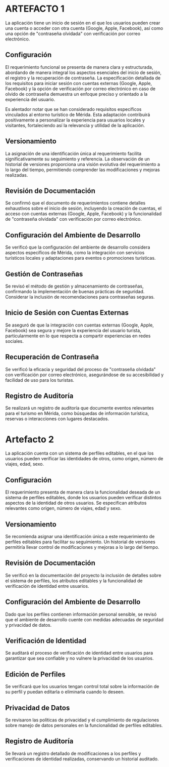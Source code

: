 # ARTEFACTO 1

La aplicación tiene un inicio de sesión en el que los usuarios pueden crear una cuenta o acceder con otra cuenta (Google, Apple, Facebook), así como una opción de "contraseña olvidada" con verificación por correo electrónico.

## Configuración

El requerimiento funcional se presenta de manera clara y estructurada, abordando de manera integral los aspectos esenciales del inicio de sesión, el registro y la recuperación de contraseña. La especificación detallada de los requisitos para iniciar sesión con cuentas externas (Google, Apple, Facebook) y la opción de verificación por correo electrónico en caso de olvido de contraseña demuestra un enfoque preciso y orientado a la experiencia del usuario.

Es alentador notar que se han considerado requisitos específicos vinculados al entorno turístico de Mérida. Esta adaptación contribuirá positivamente a personalizar la experiencia para usuarios locales y visitantes, fortaleciendo así la relevancia y utilidad de la aplicación.

## Versionamiento

La asignación de una identificación única al requerimiento facilita significativamente su seguimiento y referencia. La observación de un historial de versiones proporciona una visión evolutiva del requerimiento a lo largo del tiempo, permitiendo comprender las modificaciones y mejoras realizadas.

## Revisión de Documentación

Se confirmó que el documento de requerimientos contiene detalles exhaustivos sobre el inicio de sesión, incluyendo la creación de cuentas, el acceso con cuentas externas (Google, Apple, Facebook) y la funcionalidad de "contraseña olvidada" con verificación por correo electrónico.

## Configuración del Ambiente de Desarrollo

Se verificó que la configuración del ambiente de desarrollo considera aspectos específicos de Mérida, como la integración con servicios turísticos locales y adaptaciones para eventos o promociones turísticas.

## Gestión de Contraseñas

Se revisó el método de gestión y almacenamiento de contraseñas, confirmando la implementación de buenas prácticas de seguridad. Considerar la inclusión de recomendaciones para contraseñas seguras.

## Inicio de Sesión con Cuentas Externas

Se aseguró de que la integración con cuentas externas (Google, Apple, Facebook) sea segura y mejore la experiencia del usuario turista, particularmente en lo que respecta a compartir experiencias en redes sociales.

## Recuperación de Contraseña

Se verificó la eficacia y seguridad del proceso de "contraseña olvidada" con verificación por correo electrónico, asegurándose de su accesibilidad y facilidad de uso para los turistas.

## Registro de Auditoría

Se realizará un registro de auditoría que documente eventos relevantes para el turismo en Mérida, como búsquedas de información turística, reservas o interacciones con lugares destacados.

# Artefacto 2

La aplicación cuenta con un sistema de perfiles editables, en el que los usuarios pueden verificar las identidades de otros, como origen, número de viajes, edad, sexo.

## **Configuración** 

El requerimiento presenta de manera clara la funcionalidad deseada de un sistema de perfiles editables, donde los usuarios pueden verificar distintos aspectos de la identidad de otros usuarios. Se especifican atributos relevantes como origen, número de viajes, edad y sexo.

## **Versionamiento**

Se recomienda asignar una identificación única a este requerimiento de perfiles editables para facilitar su seguimiento. Un historial de versiones permitiría llevar control de modificaciones y mejoras a lo largo del tiempo.  

## **Revisión de Documentación**

Se verificó en la documentación del proyecto la inclusión de detalles sobre el sistema de perfiles, los atributos editables y la funcionalidad de verificación de identidad entre usuarios.

## **Configuración del Ambiente de Desarrollo**

Dado que los perfiles contienen información personal sensible, se revisó que el ambiente de desarrollo cuente con medidas adecuadas de seguridad y privacidad de datos.  

## **Verificación de Identidad** 

Se auditará el proceso de verificación de identidad entre usuarios para garantizar que sea confiable y no vulnere la privacidad de los usuarios.

## **Edición de Perfiles**

Se verificará que los usuarios tengan control total sobre la información de su perfil y puedan editarla o eliminarla cuando lo deseen.

## **Privacidad de Datos**

Se revisaron las políticas de privacidad y el cumplimiento de regulaciones sobre manejo de datos personales en la funcionalidad de perfiles editables.  

## **Registro de Auditoría** 

Se llevará un registro detallado de modificaciones a los perfiles y verificaciones de identidad realizadas, conservando un historial auditado.
